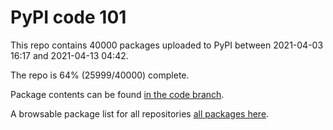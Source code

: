 # PyPI code 101

This repo contains 40000 packages uploaded to PyPI between 
2021-04-03 16:17 and 2021-04-13 04:42.

The repo is 64% (25999/40000) complete.

Package contents can be found [in the code branch](https://github.com/pypi-data/pypi-mirror-101/tree/code/packages).

A browsable package list for all repositories [all packages here](https://pypi-data.github.io/website/repositories/pypi-mirror-101).


